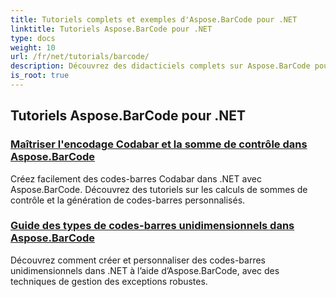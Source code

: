 ```yaml
---
title: Tutoriels complets et exemples d'Aspose.BarCode pour .NET
linktitle: Tutoriels Aspose.BarCode pour .NET
type: docs
weight: 10
url: /fr/net/tutorials/barcode/
description: Découvrez des didacticiels complets sur Aspose.BarCode pour .NET. Apprenez à générer, personnaliser et gérer des codes-barres avec des guides détaillés, étape par étape.
is_root: true
---
```


## Tutoriels Aspose.BarCode pour .NET
### [Maîtriser l'encodage Codabar et la somme de contrôle dans Aspose.BarCode](./mastering-codabar-encoding-and-checksum/)
Créez facilement des codes-barres Codabar dans .NET avec Aspose.BarCode. Découvrez des tutoriels sur les calculs de sommes de contrôle et la génération de codes-barres personnalisés.
### [Guide des types de codes-barres unidimensionnels dans Aspose.BarCode](./guide-one-dimensional-barcode-types/)
Découvrez comment créer et personnaliser des codes-barres unidimensionnels dans .NET à l’aide d’Aspose.BarCode, avec des techniques de gestion des exceptions robustes.